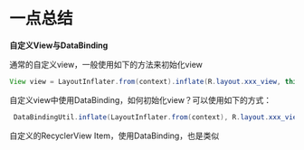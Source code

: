 # 一点总结

**自定义View与DataBinding**

通常的自定义view，一般使用如下的方法来初始化view

```java
View view = LayoutInflater.from(context).inflate(R.layout.xxx_view, this, true);
```

自定义view中使用DataBinding，如何初始化view？可以使用如下的方式：

```java
 DataBindingUtil.inflate(LayoutInflater.from(context), R.layout.xxx_view, this, true);
```

自定义的RecyclerView Item，使用DataBinding，也是类似



